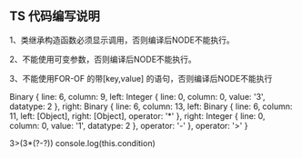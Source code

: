 ## TS 代码编写说明

1、类继承构造函数必须显示调用，否则编译后NODE不能执行。

2、不能使用可变参数，否则编译后NODE不能执行。

3、不能使用FOR-OF 的带[key,value] 的语句，否则编译后NODE不能执行


Binary {
  line: 6,
  column: 9,
  left: Integer { line: 0, column: 0, value: '3', datatype: 2 },
  right:
   Binary {
     line: 6,
     column: 13,
     left:
      Binary {
        line: 6,
        column: 11,
        left: [Object],
        right: [Object],
        operator: '*' },
     right: Integer { line: 0, column: 0, value: '1', datatype: 2 },
     operator: '-' },
  operator: '>' }
  
  3>(3*(?-?))
  console.log(this.condition)